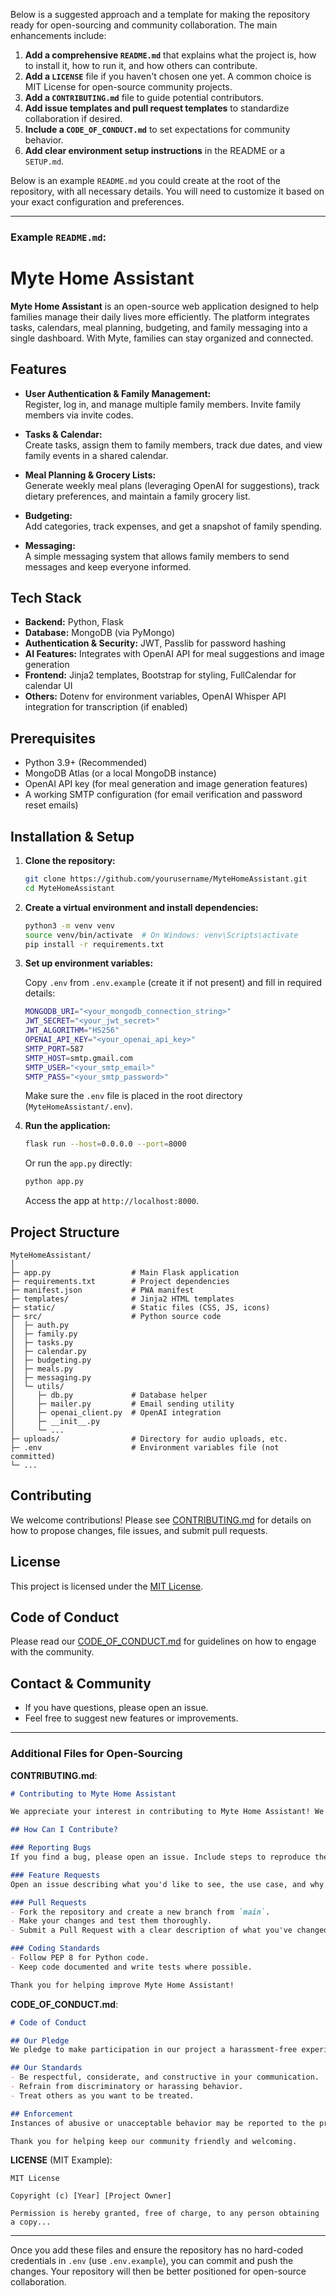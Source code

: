 Below is a suggested approach and a template for making the repository ready for open-sourcing and community collaboration. The main enhancements include:

1. **Add a comprehensive `README.md`** that explains what the project is, how to install it, how to run it, and how others can contribute.
2. **Add a `LICENSE`** file if you haven't chosen one yet. A common choice is MIT License for open-source community projects.
3. **Add a `CONTRIBUTING.md`** file to guide potential contributors.
4. **Add issue templates and pull request templates** to standardize collaboration if desired.
5. **Include a `CODE_OF_CONDUCT.md`** to set expectations for community behavior.
6. **Add clear environment setup instructions** in the README or a `SETUP.md`.

Below is an example `README.md` you could create at the root of the repository, with all necessary details. You will need to customize it based on your exact configuration and preferences.

---

### Example `README.md`:

# Myte Home Assistant

**Myte Home Assistant** is an open-source web application designed to help families manage their daily lives more efficiently. The platform integrates tasks, calendars, meal planning, budgeting, and family messaging into a single dashboard. With Myte, families can stay organized and connected.

## Features

- **User Authentication & Family Management:**  
  Register, log in, and manage multiple family members. Invite family members via invite codes.
  
- **Tasks & Calendar:**  
  Create tasks, assign them to family members, track due dates, and view family events in a shared calendar.
  
- **Meal Planning & Grocery Lists:**  
  Generate weekly meal plans (leveraging OpenAI for suggestions), track dietary preferences, and maintain a family grocery list.
  
- **Budgeting:**  
  Add categories, track expenses, and get a snapshot of family spending.
  
- **Messaging:**  
  A simple messaging system that allows family members to send messages and keep everyone informed.

## Tech Stack

- **Backend:** Python, Flask  
- **Database:** MongoDB (via PyMongo)  
- **Authentication & Security:** JWT, Passlib for password hashing  
- **AI Features:** Integrates with OpenAI API for meal suggestions and image generation  
- **Frontend:** Jinja2 templates, Bootstrap for styling, FullCalendar for calendar UI  
- **Others:** Dotenv for environment variables, OpenAI Whisper API integration for transcription (if enabled)

## Prerequisites

- Python 3.9+ (Recommended)
- MongoDB Atlas (or a local MongoDB instance)
- OpenAI API key (for meal generation and image generation features)
- A working SMTP configuration (for email verification and password reset emails)

## Installation & Setup

1. **Clone the repository:**
   ```bash
   git clone https://github.com/yourusername/MyteHomeAssistant.git
   cd MyteHomeAssistant
   ```

2. **Create a virtual environment and install dependencies:**
   ```bash
   python3 -m venv venv
   source venv/bin/activate  # On Windows: venv\Scripts\activate
   pip install -r requirements.txt
   ```

3. **Set up environment variables:**

   Copy `.env` from `.env.example` (create it if not present) and fill in required details:
   ```bash
   MONGODB_URI="<your_mongodb_connection_string>"
   JWT_SECRET="<your_jwt_secret>"
   JWT_ALGORITHM="HS256"
   OPENAI_API_KEY="<your_openai_api_key>"
   SMTP_PORT=587
   SMTP_HOST=smtp.gmail.com
   SMTP_USER="<your_smtp_email>"
   SMTP_PASS="<your_smtp_password>"
   ```
   
   Make sure the `.env` file is placed in the root directory (`MyteHomeAssistant/.env`).

4. **Run the application:**
   ```bash
   flask run --host=0.0.0.0 --port=8000
   ```
   
   Or run the `app.py` directly:
   
   ```bash
   python app.py
   ```
   
   Access the app at `http://localhost:8000`.

## Project Structure

```
MyteHomeAssistant/
│
├─ app.py                  # Main Flask application
├─ requirements.txt        # Project dependencies
├─ manifest.json           # PWA manifest
├─ templates/              # Jinja2 HTML templates
├─ static/                 # Static files (CSS, JS, icons)
├─ src/                    # Python source code
│  ├─ auth.py
│  ├─ family.py
│  ├─ tasks.py
│  ├─ calendar.py
│  ├─ budgeting.py
│  ├─ meals.py
│  ├─ messaging.py
│  └─ utils/
│     ├─ db.py             # Database helper
│     ├─ mailer.py         # Email sending utility
│     ├─ openai_client.py  # OpenAI integration
│     ├─ __init__.py
│     └─ ...
├─ uploads/                # Directory for audio uploads, etc.
├─ .env                    # Environment variables file (not committed)
└─ ...
```

## Contributing

We welcome contributions! Please see [CONTRIBUTING.md](CONTRIBUTING.md) for details on how to propose changes, file issues, and submit pull requests.

## License

This project is licensed under the [MIT License](LICENSE).

## Code of Conduct

Please read our [CODE_OF_CONDUCT.md](CODE_OF_CONDUCT.md) for guidelines on how to engage with the community.

## Contact & Community

- If you have questions, please open an issue.
- Feel free to suggest new features or improvements.

---

### Additional Files for Open-Sourcing

**CONTRIBUTING.md**:  
```markdown
# Contributing to Myte Home Assistant

We appreciate your interest in contributing to Myte Home Assistant! We want to make the process as easy and transparent as possible.

## How Can I Contribute?

### Reporting Bugs
If you find a bug, please open an issue. Include steps to reproduce the bug, any error messages, and your environment details.

### Feature Requests
Open an issue describing what you'd like to see, the use case, and why it would be helpful.

### Pull Requests
- Fork the repository and create a new branch from `main`.
- Make your changes and test them thoroughly.
- Submit a Pull Request with a clear description of what you've changed and why.

### Coding Standards
- Follow PEP 8 for Python code.
- Keep code documented and write tests where possible.

Thank you for helping improve Myte Home Assistant!
```

**CODE_OF_CONDUCT.md**:  
```markdown
# Code of Conduct

## Our Pledge
We pledge to make participation in our project a harassment-free experience for everyone.

## Our Standards
- Be respectful, considerate, and constructive in your communication.
- Refrain from discriminatory or harassing behavior.
- Treat others as you want to be treated.

## Enforcement
Instances of abusive or unacceptable behavior may be reported to the project team at [your_email@example.com].

Thank you for helping keep our community friendly and welcoming.
```

**LICENSE** (MIT Example):  
```text
MIT License

Copyright (c) [Year] [Project Owner]

Permission is hereby granted, free of charge, to any person obtaining a copy...
```

---

Once you add these files and ensure the repository has no hard-coded credentials in `.env` (use `.env.example`), you can commit and push the changes. Your repository will then be better positioned for open-source collaboration.